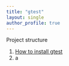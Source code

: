 ```yaml
---
title: "gtest"
layout: single
author_profile: true
---
```


Project structure

1. [How to install gtest](https://www.eriksmistad.no/getting-started-with-google-test-on-ubuntu/)
2. a

